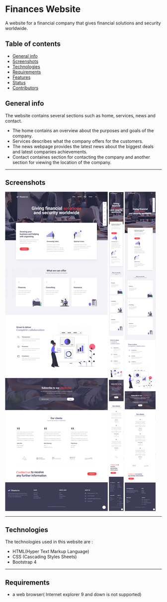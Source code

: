 # Finances Website

 A website for a financial company that gives financial solutions and security worldwide.



 ## Table of contents
* [General info](#general-info)
* [Screenshots](#screenshots)
* [Technologies](#technologies)
* [Requirements](#requirements)
* [Features](#features)
* [Status](#status)
* [Contributors](#contributors)


## General info 

The website contains several sections such as home, services, news and contact.
* The home contains an overview about the purposes and goals of the company.
* Services describes what the company offers for the customers.
* The news webpage provides the latest news about the biggest deals and latest companies achievements.
* Contact containes section for contacting the company and another section for viewing the location of the company.

---

## Screenshots 

![Desktop view](./imgs/screenshots/desktop-view.png)
![Tablet view](./imgs/screenshots/mobile-view.png)
![Mobile view](./imgs/screenshots/tablet-view.png)


---

## Technologies 

The technologies used in this website are :

* HTML(Hyper Text Markup Language)
* CSS (Cascading Styles Sheets)
* Bootstrap 4

---

## Requirements 

* a web browser( Internet explorer 9 and down is not supported)